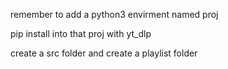 remember to add a python3 envirment named proj

pip install into that proj with yt_dlp

create a src folder and create a playlist folder

